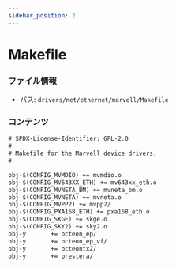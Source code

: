 ```yaml
---
sidebar_position: 2
---
```

# Makefile

### ファイル情報

- パス: `drivers/net/ethernet/marvell/Makefile`

### コンテンツ

```txt
# SPDX-License-Identifier: GPL-2.0
#
# Makefile for the Marvell device drivers.
#

obj-$(CONFIG_MVMDIO) += mvmdio.o
obj-$(CONFIG_MV643XX_ETH) += mv643xx_eth.o
obj-$(CONFIG_MVNETA_BM) += mvneta_bm.o
obj-$(CONFIG_MVNETA) += mvneta.o
obj-$(CONFIG_MVPP2) += mvpp2/
obj-$(CONFIG_PXA168_ETH) += pxa168_eth.o
obj-$(CONFIG_SKGE) += skge.o
obj-$(CONFIG_SKY2) += sky2.o
obj-y		+= octeon_ep/
obj-y		+= octeon_ep_vf/
obj-y		+= octeontx2/
obj-y		+= prestera/

```
